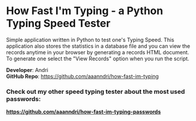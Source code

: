 # How Fast I'm Typing - a Python Typing Speed Tester

Simple application written in Python to test one's Typing Speed. This application also stores the statistics in a database file
and you can view the records anytime in your browser by generating a records HTML document. To generate one select the "View Records" option when you run the script.

<b>Developer</b>: Andri<br>
<b>GitHub Repo</b>: https://github.com/aaanndri/how-fast-im-typing<br>

### Check out my other speed typing tester about the most used passwords: 
<b>https://github.com/aaanndri/how-fast-im-typing-passwords</b>
